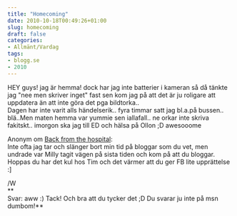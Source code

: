 ```yaml
---
title: "Homecoming"
date: 2010-10-18T00:49:26+01:00
slug: homecoming
draft: false
categories:
- Allmänt/Vardag
tags:
- blogg.se
- 2010
---
```

HEY guys! jag är hemma! dock har jag inte batterier i kameran så då tänkte jag "nee men skriver inget" fast sen kom jag på att det är ju roligare att uppdatera än att inte göra det pga bildtorka..  
Dagen har inte varit alls händelserik.. fyra timmar satt jag bl.a.på bussen.. blä..Men maten hemma var yummie sen iallafall.. ne orkar inte skriva fakitskt.. imorgon ska jag till ED och hälsa på Ollon ;D awesooome  
  
  
Anonym om [Back from the hospital](http://camillalovgren.blogg.se/2010/october/back-from-the-hospital.html):  
Inte ofta jag tar och slänger bort min tid på bloggar som du vet, men undrade var Milly tagit vägen på sista tiden och kom på att du bloggar. Hoppas du har det kul hos Tim och det värmer att du ger FB lite upprättelse :\]  
  
/W  
**  
Svar: aww :) Tack! Och bra att du tycker det ;D Du svarar ju inte på msn dumbom!**